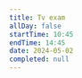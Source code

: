 ```yaml
---
title: Tv exam
allDay: false
startTime: 10:45
endTime: 14:45
date: 2024-05-02
completed: null
---
```

